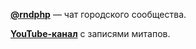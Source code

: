 **[@rndphp](https://t.me/rndphp)** — чат городского сообщества.

**[YouTube-канал](https://www.youtube.com/channel/UC1KvBdMDxZpsOecra6-Kw6g)** с записями митапов.
